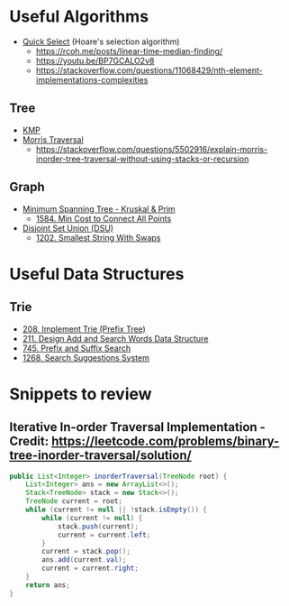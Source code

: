# Useful Algorithms

- [Quick Select](https://leetcode.com/problems/top-k-frequent-elements/solution/) (Hoare's selection algorithm)
  - https://rcoh.me/posts/linear-time-median-finding/
  - https://youtu.be/BP7GCALO2v8
  - https://stackoverflow.com/questions/11068429/nth-element-implementations-complexities

## Tree

- [KMP](https://leetcode.com/problems/shortest-palindrome/solution/)
- [Morris Traversal](https://leetcode.com/problems/binary-tree-inorder-traversal/solution/)
  - https://stackoverflow.com/questions/5502916/explain-morris-inorder-tree-traversal-without-using-stacks-or-recursion

## Graph

- [Minimum Spanning Tree - Kruskal & Prim](https://leetcode.com/problems/min-cost-to-connect-all-points/solution/)
  - [1584. Min Cost to Connect All Points](https://leetcode.com/problems/min-cost-to-connect-all-points/solution/)
- [Disjoint Set Union (DSU)](https://leetcode.com/explore/learn/card/graph/618/disjoint-set/)
  - [1202. Smallest String With Swaps](https://leetcode.com/problems/smallest-string-with-swaps/solution/)

# Useful Data Structures

## Trie

- [208. Implement Trie (Prefix Tree)](https://leetcode.com/problems/implement-trie-prefix-tree/solution/)
- [211. Design Add and Search Words Data Structure](https://leetcode.com/problems/design-add-and-search-words-data-structure/)
- [745. Prefix and Suffix Search](https://leetcode.com/problems/prefix-and-suffix-search/solution/)
- [1268. Search Suggestions System](https://leetcode.com/problems/search-suggestions-system/)

# Snippets to review

## Iterative In-order Traversal Implementation - Credit: https://leetcode.com/problems/binary-tree-inorder-traversal/solution/

```java
public List<Integer> inorderTraversal(TreeNode root) {
    List<Integer> ans = new ArrayList<>();
    Stack<TreeNode> stack = new Stack<>();
    TreeNode current = root;
    while (current != null || !stack.isEmpty()) {
        while (current != null) {
            stack.push(current);
            current = current.left;
        }
        current = stack.pop();
        ans.add(current.val);
        current = current.right;
    }
    return ans;
}
```
